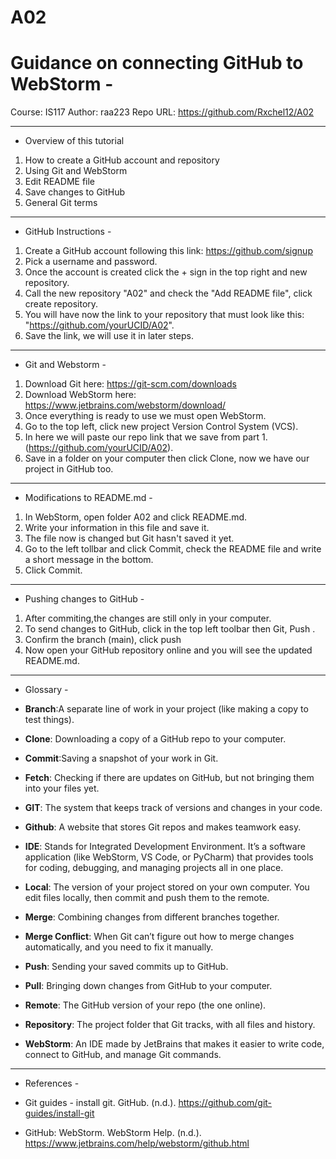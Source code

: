 # A02

# Guidance on connecting GitHub to WebStorm -

Course: IS117
Author: raa223
Repo URL:  https://github.com/Rxchel12/A02

------------------------------------------------------

- Overview of this tutorial
1. How to create a GitHub account and repository
2. Using Git and WebStorm
3. Edit README file
4. Save changes to GitHub
5. General Git terms

------------------------------------------------------

- GitHub Instructions -

1. Create a GitHub account following this link: https://github.com/signup
2. Pick a username and password.
3. Once the account is created click the + sign in the top right and new repository.
4. Call the new repository "A02" and check the "Add README file", click create repository.
5. You will have now the link to your repository that must look like this: "https://github.com/yourUCID/A02".
6. Save the link, we will use it in later steps.

------------------------------------------------------

- Git and Webstorm -

1. Download Git here: https://git-scm.com/downloads
2. Download WebStorm here: https://www.jetbrains.com/webstorm/download/
3. Once everything is ready to use we must open WebStorm.
4. Go to the top left, click new project Version Control System (VCS).
5. In here we will paste our repo link that we save from part 1. (https://github.com/yourUCID/A02).
6. Save in a folder on your computer then click Clone, now we have our project in GitHub too.

------------------------------------------------------

- Modifications to README.md -

1. In WebStorm, open folder A02 and click README.md.
2. Write your information in this file and save it.
3. The file now is changed but Git hasn't saved it yet.
4. Go to the left tollbar and click Commit, check the README file and write a short message in the bottom.
5. Click Commit.

------------------------------------------------------

- Pushing changes to GitHub -

1. After commiting,the changes are still only in your computer.
2. To send changes to GitHub, click in the top left toolbar then Git, Push .
3. Confirm the branch (main), click push
4. Now open your GitHub repository online and you will see the updated README.md.

------------------------------------------------------

- Glossary -

- **Branch**:A separate line of work in your project (like making a copy to test things).
- **Clone**: Downloading a copy of a GitHub repo to your computer.
- **Commit**:Saving a snapshot of your work in Git.
- **Fetch**: Checking if there are updates on GitHub, but not bringing them into your files yet.
- **GIT**: The system that keeps track of versions and changes in your code.
- **Github**: A website that stores Git repos and makes teamwork easy.
- **IDE**: Stands for Integrated Development Environment. It’s a software application (like WebStorm, VS Code, or PyCharm) that provides tools for coding, debugging, and managing projects all in one place.
- **Local**: The version of your project stored on your own computer. You edit files locally, then commit and push them to the remote.
- **Merge**: Combining changes from different branches together.
- **Merge Conflict**: When Git can’t figure out how to merge changes automatically, and you need to fix it manually.
- **Push**: Sending your saved commits up to GitHub.
- **Pull**: Bringing down changes from GitHub to your computer.
- **Remote**: The GitHub version of your repo (the one online).
- **Repository**: The project folder that Git tracks, with all files and history.  
- **WebStorm**: An IDE made by JetBrains that makes it easier to write code, connect to GitHub, and manage Git commands. 

------------------------------------------------------

- References -
  
- Git guides - install git. GitHub. (n.d.). https://github.com/git-guides/install-git 
- GitHub: WebStorm. WebStorm Help. (n.d.). https://www.jetbrains.com/help/webstorm/github.html 


